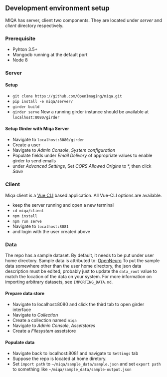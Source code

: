 ## Development environment setup

MIQA has server, client two components. They are located under *server* and *client* directory respectively.

### Prerequisite
* Pyhton 3.5+
* Mongodb running at the default port
* Node 8

### Server

#### Setup
* `git clone https://github.com/OpenImaging/miqa.git`
* `pip install -e miqa/server/`
* `girder build`
* `girder serve`
Now a running girder instance should be available at `localhost:8080/girder`

#### Setup Girder with Miqa Server
* Navigate to `localhost:8080/girder`
* Create a user
* Navigate to *Admin Console*, *System configuration*
* Populate fields under *Email Delivery* of appropriate values to enable girder to send emails
* under *Advanced Settings*, Set *CORS Allowed Origins* to *, then click *Save*

### Client
Miqa client is a [Vue CLI](https://cli.vuejs.org/) based application. All Vue-CLI options are available.

* keep the server running and open a new terminal
* `cd miqa/client`
* `npm install`
* `npm run serve`
* Navigate to `localhost:8081`
* and login with the user created above

### Data
The repo has a sample dataset. By default, it needs to be put under user home directory.
Sample data is attributed to: [OpenNeuro](https://openneuro.org/datasets/ds000002/versions/00002)
To put the sample data somewhere other than the user home directory, the json
data description must be edited, probably just to update the `data_root` value
to match the location of the data on your system.  For more information on
importing arbitrary datasets, see `IMPORTING_DATA.md`.

#### Prepare data store
* Navigate to localhost:8080 and click the third tab to open girder interface
* Navigate to *Collection*
* Create a collection named `miqa`
* Navigate to *Admin Console*, *Assetstores*
* Create a *Filesystem* assetstore

#### Populate data
* Navigate back to localhost:8081 and navigate to `Settings` tab
* Suppose the repo is located at home diretory.
* Set `import path` to `~/miqa/sample_data/sample.json` and set `export path` to something like `~/miqa/sample_data/sample-output.json`
